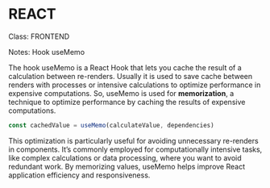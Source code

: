 # REACT

Class: FRONTEND

Notes: Hook useMemo

The hook useMemo is a React Hook that lets you cache the result of a calculation between re-renders. Usually it is used to save cache between renders with processes or intensive calculations to optimize performance in expensive computations. So, useMemo is used for **memorization**, a technique to optimize performance by caching the results of expensive computations.

```jsx
const cachedValue = useMemo(calculateValue, dependencies)
```

This optimization is particularly useful for avoiding unnecessary re-renders in components. It’s commonly employed for computationally intensive tasks, like complex calculations or data processing, where you want to avoid redundant work. By memorizing values, useMemo helps improve React application efficiency and responsiveness.